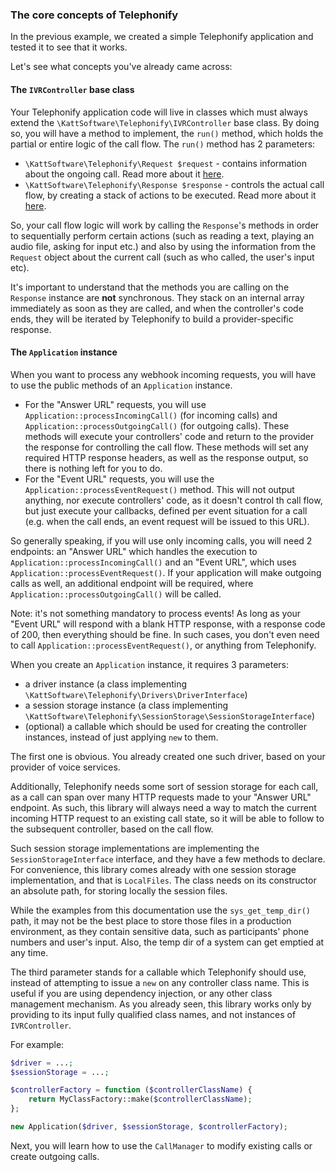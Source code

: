 ### The core concepts of Telephonify

In the previous example, we created a simple Telephonify application and tested it to see that it works. 

Let's see what concepts you've already came across:

#### The `IVRController` base class

Your Telephonify application code will live in classes which must always extend the `\KattSoftware\Telephonify\IVRController` base class. By doing so, you will have a method to implement, the `run()` method, which holds the partial or entire logic of the call flow. The `run()` method has 2 parameters:

*  `\KattSoftware\Telephonify\Request $request` - contains information about the ongoing call. Read more about it [here](request.md).
* `\KattSoftware\Telephonify\Response $response` - controls the actual call flow, by creating a stack of actions to be executed. Read more about it [here](response.md).

So, your call flow logic will work by calling the `Response`'s methods in order to sequentially perform certain actions (such as reading a text, playing an audio file, asking for input etc.) and also by using the information from the `Request` object about the current call (such as who called, the user's input etc).

It's important to understand that the methods you are calling on the `Response` instance are **not** synchronous. They stack on an internal array immediately as soon as they are called, and when the controller's code ends, they will be iterated by Telephonify to build a provider-specific response.

#### The `Application` instance

When you want to process any webhook incoming requests, you will have to use the public methods of an `Application` instance.
* For the "Answer URL" requests, you will use `Application::processIncomingCall()` (for incoming calls) and `Application::processOutgoingCall()` (for outgoing calls). These methods will execute your controllers' code and return to the provider the response for controlling the call flow. These methods will set any required HTTP response headers, as well as the response output, so there is nothing left for you to do. 
* For the "Event URL" requests, you will use the `Application::processEventRequest()` method. This will not output anything, nor execute controllers' code, as it doesn't control th call flow, but just execute your callbacks, defined per event situation for a call (e.g. when the call ends, an event request will be issued to this URL).

So generally speaking, if you will use only incoming calls, you will need 2 endpoints: an "Answer URL" which handles the execution to `Application::processIncomingCall()` and an "Event URL", which uses `Application::processEventRequest()`. If your application will make outgoing calls as well, an additional endpoint will be required, where `Application::processOutgoingCall()` will be called.

Note: it's not something mandatory to process events! As long as your "Event URL" will respond with a blank HTTP response, with a response code of 200, then everything should be fine. In such cases, you don't even need to call `Application::processEventRequest()`, or anything from Telephonify.

When you create an `Application` instance, it requires 3 parameters:
* a driver instance (a class implementing `\KattSoftware\Telephonify\Drivers\DriverInterface`)
* a session storage instance (a class implementing `\KattSoftware\Telephonify\SessionStorage\SessionStorageInterface`)
* (optional) a callable which should be used for creating the controller instances, instead of just applying `new` to them. 

The first one is obvious. You already created one such driver, based on your provider of voice services. 

Additionally, Telephonify needs some sort of session storage for each call, as a call can span over many HTTP requests made to your "Answer URL" endpoint. As such, this library will always need a way to match the current incoming HTTP request to an existing call state, so it will be able to follow to the subsequent controller, based on the call flow.

Such session storage implementations are implementing the `SessionStorageInterface` interface, and they have a few methods to declare. For convenience, this library comes already with one session storage implementation, and that is `LocalFiles`. The class needs on its constructor an absolute path, for storing locally the session files.

While the examples from this documentation use the `sys_get_temp_dir()` path, it may not be the best place to store those files in a production environment, as they contain sensitive data, such as participants' phone numbers and user's input. Also, the temp dir of a system can get emptied at any time.

The third parameter stands for a callable which Telephonify should use, instead of attempting to issue a `new` on any controller class name. This is useful if you are using dependency injection, or any other class management mechanism. As you already seen, this library works only by providing to its input fully qualified class names, and not instances of `IVRController`.

For example:

```php
$driver = ...;
$sessionStorage = ...;

$controllerFactory = function ($controllerClassName) {
    return MyClassFactory::make($controllerClassName);
};

new Application($driver, $sessionStorage, $controllerFactory);
```

Next, you will learn how to use the `CallManager` to modify existing calls or create outgoing calls.
